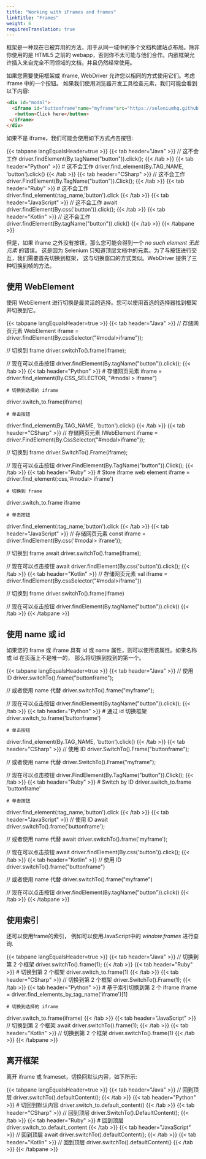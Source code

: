 ```yaml
---
title: "Working with iFrames and frames"
linkTitle: "Frames"
weight: 6
requiresTranslation: true
---
```


框架是一种现在已被弃用的方法，用于从同一域中的多个文档构建站点布局。除非你使用的是 HTML5
之前的 webapp，否则你不太可能与他们合作。内嵌框架允许插入来自完全不同领域的文档，并且仍然经常使用。


如果您需要使用框架或 iframe, WebDriver 允许您以相同的方式使用它们。考虑 iframe 中的一个按钮。
如果我们使用浏览器开发工具检查元素，我们可能会看到以下内容:

```html
<div id="modal">
  <iframe id="buttonframe"name="myframe"src="https://seleniumhq.github.io">
   <button>Click here</button>
 </iframe>
</div>
```

如果不是 iframe，我们可能会使用如下方式点击按钮:

{{< tabpane langEqualsHeader=true >}}
{{< tab header="Java" >}}
// 这不会工作
driver.findElement(By.tagName("button")).click();
{{< /tab >}}
{{< tab header="Python" >}}
    # 这不会工作
driver.find_element(By.TAG_NAME, 'button').click()
{{< /tab >}}
{{< tab header="CSharp" >}}
// 这不会工作
driver.FindElement(By.TagName("button")).Click();
{{< /tab >}}
{{< tab header="Ruby" >}}
    # 这不会工作
driver.find_element(:tag_name,'button').click
{{< /tab >}}
{{< tab header="JavaScript" >}}
// 这不会工作
await driver.findElement(By.css('button')).click();
{{< /tab >}}
{{< tab header="Kotlin" >}}
// 这不会工作
driver.findElement(By.tagName("button")).click()
{{< /tab >}}
{{< /tabpane >}}

但是，如果 iframe 之外没有按钮，那么您可能会得到一个 _no such element 无此元素_ 的错误。
这是因为 Selenium 只知道顶层文档中的元素。为了与按钮进行交互，我们需要首先切换到框架，
这与切换窗口的方式类似。WebDriver 提供了三种切换到帧的方法。

## 使用 WebElement

使用 WebElement 进行切换是最灵活的选择。您可以使用首选的选择器找到框架并切换到它。

{{< tabpane langEqualsHeader=true >}}
{{< tab header="Java" >}}
// 存储网页元素
WebElement iframe = driver.findElement(By.cssSelector("#modal>iframe"));

// 切换到 frame
driver.switchTo().frame(iframe);

// 现在可以点击按钮
driver.findElement(By.tagName("button")).click();
{{< /tab >}}
{{< tab header="Python" >}}
    # 存储网页元素
iframe = driver.find_element(By.CSS_SELECTOR, "#modal > iframe")

    # 切换到选择的 iframe
driver.switch_to.frame(iframe)

    # 单击按钮
driver.find_element(By.TAG_NAME, 'button').click()
{{< /tab >}}
{{< tab header="CSharp" >}}
// 存储网页元素
IWebElement iframe = driver.FindElement(By.CssSelector("#modal>iframe"));

// 切换到 frame
driver.SwitchTo().Frame(iframe);

// 现在可以点击按钮
driver.FindElement(By.TagName("button")).Click();
{{< /tab >}}
{{< tab header="Ruby" >}}
    # Store iframe web element
iframe = driver.find_element(:css,'#modal> iframe')

    # 切换到 frame
driver.switch_to.frame iframe

    # 单击按钮
driver.find_element(:tag_name,'button').click
{{< /tab >}}
{{< tab header="JavaScript" >}}
// 存储网页元素
const iframe = driver.findElement(By.css('#modal> iframe'));

// 切换到 frame
await driver.switchTo().frame(iframe);

// 现在可以点击按钮
await driver.findElement(By.css('button')).click();
{{< /tab >}}
{{< tab header="Kotlin" >}}
// 存储网页元素
val iframe = driver.findElement(By.cssSelector("#modal>iframe"))

// 切换到 frame
driver.switchTo().frame(iframe)

// 现在可以点击按钮
driver.findElement(By.tagName("button")).click()
{{< /tab >}}
{{< /tabpane >}}

## 使用 name 或 id

如果您的 frame 或 iframe 具有 id 或 name 属性，则可以使用该属性。如果名称或 id 在页面上不是唯一的，
那么将切换到找到的第一个。

{{< tabpane langEqualsHeader=true >}}
{{< tab header="Java" >}}
// 使用 ID
driver.switchTo().frame("buttonframe");

// 或者使用 name 代替
driver.switchTo().frame("myframe");

// 现在可以点击按钮
driver.findElement(By.tagName("button")).click();
{{< /tab >}}
{{< tab header="Python" >}}
    # 通过 id 切换框架
driver.switch_to.frame('buttonframe')

    # 单击按钮
driver.find_element(By.TAG_NAME, 'button').click()
{{< /tab >}}
{{< tab header="CSharp" >}}
// 使用 ID
driver.SwitchTo().Frame("buttonframe");

// 或者使用 name 代替
driver.SwitchTo().Frame("myframe");

// 现在可以点击按钮
driver.FindElement(By.TagName("button")).Click();
{{< /tab >}}
{{< tab header="Ruby" >}}
    # Switch by ID
driver.switch_to.frame 'buttonframe'

    # 单击按钮
driver.find_element(:tag_name,'button').click
{{< /tab >}}
{{< tab header="JavaScript" >}}
// 使用 ID
await driver.switchTo().frame('buttonframe');

// 或者使用 name 代替
await driver.switchTo().frame('myframe');

// 现在可以点击按钮
await driver.findElement(By.css('button')).click();
{{< /tab >}}
{{< tab header="Kotlin" >}}
// 使用 ID
driver.switchTo().frame("buttonframe")

// 或者使用 name 代替
driver.switchTo().frame("myframe")

// 现在可以点击按钮
driver.findElement(By.tagName("button")).click()
{{< /tab >}}
{{< /tabpane >}}

## 使用索引

还可以使用frame的索引，
例如可以使用JavaScript中的
_window.frames_ 进行查询.

{{< tabpane langEqualsHeader=true >}}
{{< tab header="Java" >}}
// 切换到第 2 个框架
driver.switchTo().frame(1);
{{< /tab >}}
{{< tab header="Ruby" >}}
    # 切换到第 2 个框架
driver.switch_to.frame(1)
{{< /tab >}}
{{< tab header="CSharp" >}}
// 切换到第 2 个框架
driver.SwitchTo().Frame(1);
{{< /tab >}}
{{< tab header="Python" >}}
    # 基于索引切换到第 2 个 iframe
iframe = driver.find_elements_by_tag_name('iframe')[1]

    # 切换到选择的 iframe
driver.switch_to.frame(iframe)
{{< /tab >}}
{{< tab header="JavaScript" >}}
// 切换到第 2 个框架
await driver.switchTo().frame(1);
{{< /tab >}}
{{< tab header="Kotlin" >}}
// 切换到第 2 个框架
driver.switchTo().frame(1)
{{< /tab >}}
{{< /tabpane >}}


## 离开框架

离开 iframe 或 frameset，切换回默认内容，如下所示:

{{< tabpane langEqualsHeader=true >}}
{{< tab header="Java" >}}
// 回到顶层
driver.switchTo().defaultContent();
{{< /tab >}}
{{< tab header="Python" >}}
    # 切回到默认内容
driver.switch_to.default_content()
{{< /tab >}}
{{< tab header="CSharp" >}}
// 回到顶层
driver.SwitchTo().DefaultContent();
{{< /tab >}}
{{< tab header="Ruby" >}}
    # 回到顶层
driver.switch_to.default_content
{{< /tab >}}
{{< tab header="JavaScript" >}}
// 回到顶层
await driver.switchTo().defaultContent();
{{< /tab >}}
{{< tab header="Kotlin" >}}
// 回到顶层
driver.switchTo().defaultContent()
{{< /tab >}}
{{< /tabpane >}}
